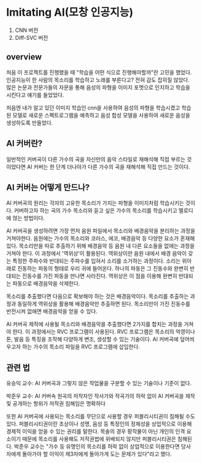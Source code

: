 # Imitating AI(모창 인공지능)

1. CNN 버전
2. Diff-SVC 버전

## overview

처음 이 프로젝트를 진행했을 때 "학습을 어떤 식으로 진행해야할까"란 고민을 했었다. 인공지능이 한 사람의 목소리를 학습하고 노래를 부른다고? 전혀 감도 잡히질 않았다. 많은 논문과 전문가들의 자문을 통해 음성의 파형을 이미지 포멧으로 인지하고 학습을 시킨다고 얘기를 들었었다.

처음엔 내가 알고 있던 이미지 학습인 cnn을 사용하여 음성의 파형을 학습시켰고 학습된 모델로 새로운 스펙트로그램을 예측하고 음성 합성 모델을 사용하여 새로운 음성을 생성하도록 만들었다.

## AI 커버란?

일반적인 커버곡이 다른 가수의 곡을 자신만의 음악 스타일로 재해석해 직접 부르는 것이었다면 AI 커버는 한 단계 더나아가 다른 가수의 곡을 재해석해 직접 만드는 것이다.

## AI 커버는 어떻게 만드나?

AI 커버곡의 원리는 각자의 고유한 목소리가 가지는 파형을 이미지처럼 학습시키는 것이다. 커버하고자 하는 곡의 가수 목소리와 듣고 싶은 가수의 목소리를 학습시키고 멜로디에 얹는 방법이다.

AI 커버곡을 생성하려면 가장 먼저 음원 파일에서 목소리와 배경음악을 분리하는 과정을 거쳐야한다. 음원에는 가수의 목소리와 코러스, 에코, 배경음악 등 다양한 요소가 혼재해 있다. 목소리만을 따로 추출하기 위해 배경음악 등 음원 내 다른 요소들을 없애는 과정을 거쳐야 한다. 이 과정에서 '역위상'이 활용된다. 역위상이란 음원 내에서 배경 음악이 갖는 특정한 주파수와 반대되는 주파수를 입혀서 소리를 소거하는 과정이다. 소리는 위아래로 진동하는 파동의 형태로 우리 귀에 들어온다. 하나의 파동은 그 진동수와 완변히 반대되는 진동수를 가진 파동을 만나면 사라진다. 역위상은 이 점을 이용해 완변히 반대되는 파동으로 배경음악을 삭제한다.

목소리를 추출했다면 다음으로 확보해야 하는 것은 배경음악이다. 목소리를 추출하는 과정과 동일하게 역위상을 활용해 배경음악만 추출하면 된다. 목소리만이 가진 진동수를 반전시켜 없애면 배경음악을 얻을 수 있다.

AI 커버곡 제작에 사용될 목소리와 배경음악을 추출했다면 2가지를 합치는 과정을 거쳐야 한다. 이 과정에서는 RVC 프로그램이 사용된다.
RVC 프로그램은 목소리의 억영이나 톤, 발음 등 특징을 조작해 다양하게 변조, 생성할 수 있는 기술이다. AI 커버곡에 덮어씌우고자 하는 가수의 목소리 파일을 RVC 프로그램에 삽입한다.

## 관련 법

유승익 교수: AI 커버곡과 그렇지 않은 작업물을 구분할 수 있는 기술이나 기준이 없다.

박준우 교수: AI 커버속 원곡의 저작자인 작사가와 작곡가의 허락 없이 AI 커버곡을 제작 및 공개하는 항위가 저작권 침해임은 명확하다

또한 AI 커버곡에 사용되는 목소리를 무단으로 사용할 경우 퍼블리시티권이 침해될 수도 있다. 퍼블리시티권이란 초상이나 성명, 음성 등 특정인의 정체성을 상업적으로 이용해 경제적 이익을 얻을 수 있는 권리를 말한다. 목솔의 경우 팡작물이 아닌 개인의 인격 요소이기 때문에 목소리를 사용해도 저작권법에 위배되지 않지만 퍼블리시티권은 침해된다. 박준우 교수는 "가수 등 유명인의 목소리를 허락 없이 상업적으로 이용한다면 당사자에게 돌아가야 할 이익이 제3자에게 돌아가게 도는 문제가 있다"라고 했다.

